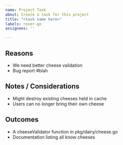 ```yaml
---
name: Project Task
about: Create a task for this project
title: "<task name here>"
labels: rover-go
assignees: ''

---
```


<!-- THIS TEMPLATE IS INTENDED FOR ROVER MAINTAINERS ONLY!! -->
<!-- What do we we need to do? Please be detailed but consise -->
<!-- PLEASE DON'T FORGET TO ADD RELEVANT LABELS -->

## Reasons
<!-- Why do we need to do this?-->
- We need better cheese validation
- Bug report #blah

## Notes / Considerations
<!-- Put a list of possible downsides or dependencies -->
- Might destroy existing cheeses held in cache
- Users can no longer bring their own cheese

## Outcomes
<!-- Put a list of outcomes or outputs from this task -->
- A cheeseValidator function in pkg/dairy/cheese.go
- Documentation listing all know cheeses
